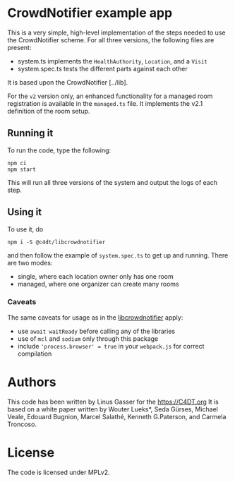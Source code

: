 # CrowdNotifier example app

This is a very simple, high-level implementation of the steps needed to use the CrowdNotifier scheme.
For all three versions, the following files are present:
- system.ts implements the `HealthAuthority`, `Location`, and a `Visit`
- system.spec.ts tests the different parts against each other

It is based upon the CrowdNotifier [../lib].

For the `v2` version only, an enhanced functionality for a managed room registration
is available in the `managed.ts` file. It implements the v2.1 definition of the room
setup.

## Running it

To run the code, type the following:

```
npm ci
npm start
```

This will run all three versions of the system and output the logs of each step.

## Using it

To use it, do

```
npm i -S @c4dt/libcrowdnotifier
```

and then follow the example of `system.spec.ts` to get up and running.
There are two modes:
- single, where each location owner only has one room
- managed, where one organizer can create many rooms

### Caveats

The same caveats for usage as in the [libcrowdnotifier](../libcrowdnotifier/README.md)
apply:

- use `await waitReady` before calling any of the libraries
- use of `mcl` and `sodium` only through this package
- include `'process.browser' = true` in your `webpack.js` for correct compilation 

# Authors

This code has been written by Linus Gasser for the https://C4DT.org
It is based on a white paper written by Wouter Lueks*, Seda Gürses, Michael Veale, Edouard Bugnion, Marcel Salathé, 
Kenneth G.Paterson, and Carmela Troncoso.

# License

The code is licensed under MPLv2.

